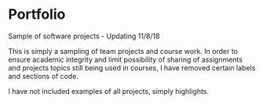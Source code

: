 # Portfolio
Sample of software projects - Updating 11/8/18 

This is simply a sampling of team projects and course work. In order to ensure academic integrity and limit possibility of sharing of assignments and projects topics still being used in courses, I have removed certain labels and sections of code. 

I have not included examples of all projects, simply highlights. 
